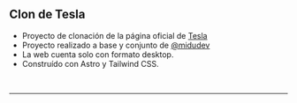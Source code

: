 ## Clon de Tesla

* Proyecto de clonación de la página oficial de [Tesla](https://www.tesla.com/)
* Proyecto realizado a base y conjunto de [@midudev](https://www.twitch.tv/midudev)
* La web cuenta solo con formato desktop.
* Construído con Astro y Tailwind CSS.

<br>
<hr>